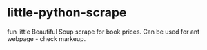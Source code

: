 # little-python-scrape
fun little Beautiful Soup scrape for book prices. Can be used for ant webpage - check markeup.
